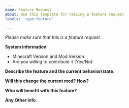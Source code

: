 ```yaml
---
name: Feature Request
about: Use this template for raising a feature request
labels: 'type:feature'

---
```


<em>Please make sure that this is a feature request.</em>


**System information**
- Minecraft Version and Mod Version:
- Are you willing to contribute it (Yes/No):



**Describe the feature and the current behavior/state.**

**Will this change the current mod? How?**

**Who will benefit with this feature?**

**Any Other info.**
